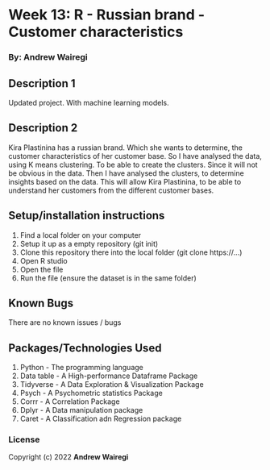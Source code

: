 # Week 13: R - Russian brand - Customer characteristics

### By: Andrew Wairegi

## Description 1
Updated project. With machine learning
models.

## Description 2
Kira Plastinina has a russian brand. Which she wants to determine,
the customer characteristics of her customer base. So I have analysed the data,
using K means clustering. To be able to create the clusters. Since it will not be obvious in the
data. Then I have analysed the clusters, to determine insights based on the data. This will allow
Kira Plastinina, to be able to understand her customers from the different customer bases.

## Setup/installation instructions
1. Find a local folder on your computer
2. Setup it up as a empty repository (git init)
3. Clone this repository there into the local folder (git clone https://...)
4. Open R studio
5. Open the file
7. Run the file (ensure the dataset is in the same folder) 

## Known Bugs
There are no known issues / bugs

## Packages/Technologies Used
1. Python - The programming language
2. Data table - A High-performance Dataframe Package
3. Tidyverse - A Data Exploration & Visualization Package
4. Psych - A Psychometric statistics Package
5. Corrr - A Correlation Package
6. Dplyr - A Data manipulation package
7. Caret - A Classification adn Regression package

### License
Copyright (c) 2022 **Andrew Wairegi**
